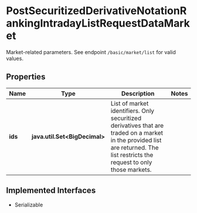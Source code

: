 

# PostSecuritizedDerivativeNotationRankingIntradayListRequestDataMarket

Market-related parameters. See endpoint `/basic/market/list` for valid values.

## Properties

Name | Type | Description | Notes
------------ | ------------- | ------------- | -------------
**ids** | **java.util.Set&lt;BigDecimal&gt;** | List of market identifiers. Only securitized derivatives that are traded on a market in the provided list are returned. The list restricts the request to only those markets. | 


## Implemented Interfaces

* Serializable


